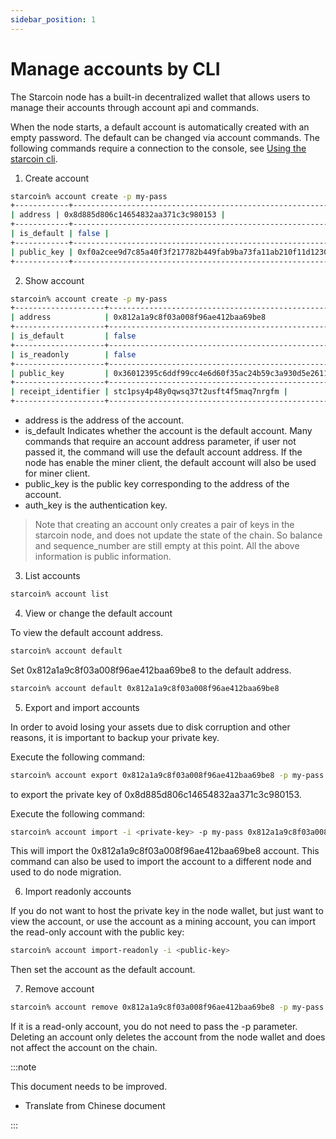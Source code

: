 ```yaml
--- 
sidebar_position: 1
---
```


# Manage accounts by CLI


The Starcoin node has a built-in decentralized wallet that allows users to manage their accounts through account api and commands.

When the node starts, a default account is automatically created with an empty password. The default can be changed via account commands. The following commands require a connection to the console, see [Using the starcoin cli](../setup/starcoin-usage). 


1. Create account 

```bash
starcoin% account create -p my-pass
+------------+--------------------------------------------------------------------+
| address | 0x8d885d806c14654832aa371c3c980153 |
+------------+--------------------------------------------------------------------+
| is_default | false |
+------------+--------------------------------------------------------------------+
| public_key | 0xf0a2cee9d7c85a40f3f217782b449fab9ba73fa11ab210f11d12305fdf57b908 |
+------------+--------------------------------------------------------------------+

```

2. Show account 

```bash
starcoin% account create -p my-pass
+--------------------+------------------------------------------------------------------------------------------+
| address            | 0x812a1a9c8f03a008f96ae412baa69be8                                                       |
+--------------------+------------------------------------------------------------------------------------------+
| is_default         | false                                                                                    |
+--------------------+------------------------------------------------------------------------------------------+
| is_readonly        | false                                                                                    |
+--------------------+------------------------------------------------------------------------------------------+
| public_key         | 0x36012395c6ddf99cc4e6d60f35ac24b59c3a930d5e2611ac39d8bdfac2bfecf4                       |
+--------------------+------------------------------------------------------------------------------------------+
| receipt_identifier | stc1psy4p48y0qwsq37t2usft4f5maq7nrgfm |
+--------------------+------------------------------------------------------------------------------------------+
```

- address is the address of the account.
- is_default Indicates whether the account is the default account. Many commands that require an account address parameter, if user not passed it, the command will use the default account address. If the node has enable the miner client, the default account will also be used for miner client.
- public_key is the public key corresponding to the address of the account.
- auth_key is the authentication key.

> Note that creating an account only creates a pair of keys in the starcoin node, and does not update the state of the chain. So balance and sequence_number are still empty at this point. All the above information is public information. 


3. List accounts

```bash
starcoin% account list
```

4. View or change the default account 

To view the default account address.

```bash
starcoin% account default
```
Set 0x812a1a9c8f03a008f96ae412baa69be8 to the default address.
```bash
starcoin% account default 0x812a1a9c8f03a008f96ae412baa69be8
```

5. Export and import accounts

In order to avoid losing your assets due to disk corruption and other reasons, it is important to backup your private key.

Execute the following command: 
```bash
starcoin% account export 0x812a1a9c8f03a008f96ae412baa69be8 -p my-pass
```
to export the private key of 0x8d885d806c14654832aa371c3c980153.

Execute the following command:

```bash
starcoin% account import -i <private-key> -p my-pass 0x812a1a9c8f03a008f96ae412baa69be8
```

This will import the 0x812a1a9c8f03a008f96ae412baa69be8 account. This command can also be used to import the account to a different node and used to do node migration.

6. Import readonly accounts


If you do not want to host the private key in the node wallet, but just want to view the account, or use the account as a mining account, you can import the read-only account with the public key:

```bash
starcoin% account import-readonly -i <public-key>  
```

Then set the account as the default account.


7. Remove account

```bash
starcoin% account remove 0x812a1a9c8f03a008f96ae412baa69be8 -p my-pass
```

If it is a read-only account, you do not need to pass the -p parameter. Deleting an account only deletes the account from the node wallet and does not affect the account on the chain.


:::note

This document needs to be improved.

* Translate from Chinese document

:::
